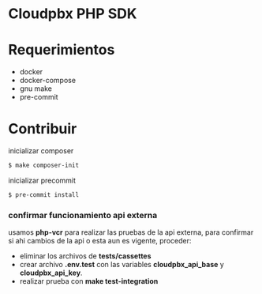 # Cloudpbx PHP SDK

# Requerimientos

 - docker
 - docker-compose
 - gnu make
 - pre-commit

# Contribuir

inicializar composer

~~~bash
$ make composer-init
~~~

inicializar precommit

~~~bash
$ pre-commit install
~~~

### confirmar funcionamiento api externa

usamos **php-vcr** para realizar las pruebas de la api externa,
para confirmar si ahi cambios de la api o esta aun es vigente, proceder:

  * eliminar los archivos de **tests/cassettes**
  * crear archivo **.env.test** con las variables **cloudpbx_api_base** y **cloudpbx_api_key**.
  * realizar prueba con **make test-integration**
